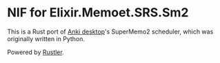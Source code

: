 # NIF for Elixir.Memoet.SRS.Sm2

This is a Rust port of [Anki desktop][0]'s SuperMemo2 scheduler, which was
originally written in Python.

Powered by [Rustler][1].


[0]: https://github.com/ankitects/anki
[1]: https://github.com/rusterlium/rustler
